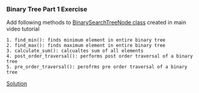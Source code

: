 ### Binary Tree Part 1 Exercise

Add following methods to [BinarySearchTreeNode class](https://github.com/codebasics/py/tree/master/DataStructures/8_Binary_Tree_1/binary_tree_part_1.py) created in main video tutorial

    1. find_min(): finds minimum element in entire binary tree
    2. find_max(): finds maximum element in entire binary tree
    3. calculate_sum(): calcualtes sum of all elements
    4. post_order_traversal(): performs post order traversal of a binary tree
    5. pre_order_traversal(): perofrms pre order traversal of a binary tree

[Solution](https://github.com/codebasics/py/tree/master/DataStructures/8_Binary_Tree_1/Exercise/binary_tree_part_1_exercise.py)

